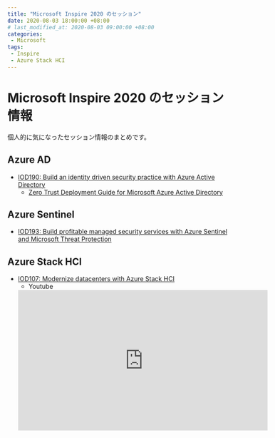 ```yaml
---
title: "Microsoft Inspire 2020 のセッション"
date: 2020-08-03 18:00:00 +08:00
# last_modified_at: 2020-08-03 09:00:00 +08:00
categories: 
 - Microsoft 
tags: 
 - Inspire
 - Azure Stack HCI
---
```


# Microsoft Inspire 2020 のセッション情報
個人的に気になったセッション情報のまとめです。

## Azure AD
+ [IOD190: Build an identity driven security practice with Azure Active Directory](https://myinspire.microsoft.com/sessions/1bc5b5f4-bb89-4747-a3ed-3fe3666e5fb1?source=sessions)
    + [Zero Trust Deployment Guide for Microsoft Azure Active Directory](https://www.microsoft.com/security/blog/2020/04/30/zero-trust-deployment-guide-azure-active-directory/)

## Azure Sentinel
+ [IOD193: Build profitable managed security services with Azure Sentinel and Microsoft Threat Protection](https://myinspire.microsoft.com/sessions/61155a23-1489-4fca-a2e4-1a20c0cda8b7?source=sessions)

## Azure Stack HCI
+ [IOD107: Modernize datacenters with Azure Stack HCI](https://myinspire.microsoft.com/sessions/4a50e354-b3a8-4d54-9d2a-9dc723ac1030?source=sessions)
    + Youtube
    <iframe width="560" height="315" src="https://www.youtube.com/embed/FC_uo6zv5Fs" frameborder="0" allow="accelerometer; autoplay; encrypted-media; gyroscope; picture-in-picture" allowfullscreen></iframe>




